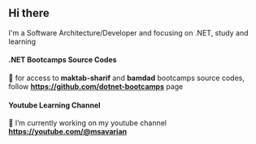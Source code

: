 ## Hi there
 I'm a Software Architecture/Developer and focusing on .NET, study and learning

#### .NET Bootcamps Source Codes
🔭 for access to **maktab-sharif** and **bamdad** bootcamps source codes, follow **https://github.com/dotnet-bootcamps** page

#### Youtube Learning Channel
🔭 I’m currently working on my youtube channel **https://youtube.com/@msavarian**


<!--
**msavarian/msavarian** is a ✨ _special_ ✨ repository because its `README.md` (this file) appears on your GitHub profile.

Here are some ideas to get you started:

- 🔭 I’m currently working on ...
- 🌱 I’m currently learning ...
- 👯 I’m looking to collaborate on ...
- 🤔 I’m looking for help with ...
- 💬 Ask me about ...
- 📫 How to reach me: ...
- 😄 Pronouns: ...
- ⚡ Fun fact: ...
-->
